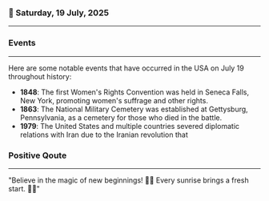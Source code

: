 ### 📅 Saturday, 19 July, 2025
------
### Events
------
Here are some notable events that have occurred in the USA on July 19 throughout history:

- **1848**: The first Women's Rights Convention was held in Seneca Falls, New York, promoting women's suffrage and other rights.
- **1863**: The National Military Cemetery was established at Gettysburg, Pennsylvania, as a cemetery for those who died in the battle.
- **1979**: The United States and multiple countries severed diplomatic relations with Iran due to the Iranian revolution that
### Positive Qoute
------
"Believe in the magic of new beginnings! 🌟✨ Every sunrise brings a fresh start. 🌅💕"
